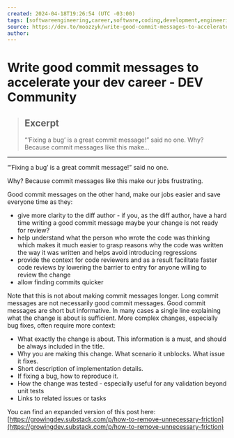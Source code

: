 ```yaml
---
created: 2024-04-18T19:26:54 (UTC -03:00)
tags: [softwareengineering,career,software,coding,development,engineering,inclusive,community]
source: https://dev.to/moozzyk/write-good-commit-messages-to-accelerate-your-dev-career-2mjf
author: 
---
```


# Write good commit messages to accelerate your dev career - DEV Community

> ## Excerpt
> “’Fixing a bug’ is a great commit message!” said no one.  Why? Because commit messages like this make...

---
“’Fixing a bug’ is a great commit message!” said no one.

Why? Because commit messages like this make our jobs frustrating.

Good commit messages on the other hand, make our jobs easier and save everyone time as they:

-   give more clarity to the diff author - if you, as the diff author, have a hard time writing a good commit message maybe your change is not ready for review?
-   help understand what the person who wrote the code was thinking which makes it much easier to grasp reasons why the code was written the way it was written and helps avoid introducing regressions
-   provide the context for code reviewers and as a result facilitate faster code reviews by lowering the barrier to entry for anyone willing to review the change
-   allow finding commits quicker

Note that this is not about making commit messages longer. Long commit messages are not necessarily good commit messages. Good commit messages are short but informative. In many cases a single line explaining what the change is about is sufficient. More complex changes, especially bug fixes, often require more context:

-   What exactly the change is about. This information is a must, and should be always included in the title.
-   Why you are making this change. What scenario it unblocks. What issue it fixes.
-   Short description of implementation details.
-   If fixing a bug, how to reproduce it.
-   How the change was tested - especially useful for any validation beyond unit tests
-   Links to related issues or tasks

You can find an expanded version of this post here: [https://growingdev.substack.com/p/how-to-remove-unnecessary-friction](https://growingdev.substack.com/p/how-to-remove-unnecessary-friction)
